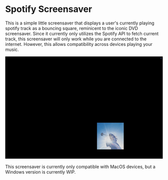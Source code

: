 # Spotify Screensaver
This is a simple little screensaver that displays a user's currently playing spotify track as a bouncing square, reminicent to the iconic DVD screensaver. Since it currently only utilizes the Spotify API to fetch current track, this screensaver will only work while you are connected to the internet. However, this allows compatibility across devices playing your music.

![demo](https://raw.githubusercontent.com/JMalvin06/spotify-screensaver/main/preview/demo.gif)

This screensaver is currently only compatible with MacOS devices, but a Windows version is currently WIP.